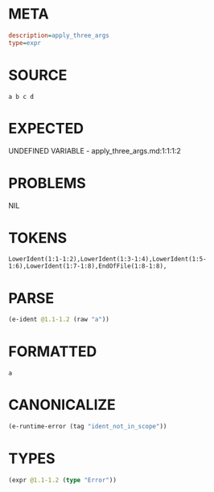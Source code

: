 # META
~~~ini
description=apply_three_args
type=expr
~~~
# SOURCE
~~~roc
a b c d
~~~
# EXPECTED
UNDEFINED VARIABLE - apply_three_args.md:1:1:1:2
# PROBLEMS
NIL
# TOKENS
~~~zig
LowerIdent(1:1-1:2),LowerIdent(1:3-1:4),LowerIdent(1:5-1:6),LowerIdent(1:7-1:8),EndOfFile(1:8-1:8),
~~~
# PARSE
~~~clojure
(e-ident @1.1-1.2 (raw "a"))
~~~
# FORMATTED
~~~roc
a
~~~
# CANONICALIZE
~~~clojure
(e-runtime-error (tag "ident_not_in_scope"))
~~~
# TYPES
~~~clojure
(expr @1.1-1.2 (type "Error"))
~~~
